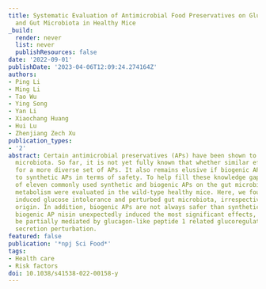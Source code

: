 ```yaml
---
title: Systematic Evaluation of Antimicrobial Food Preservatives on Glucose Metabolism
  and Gut Microbiota in Healthy Mice
_build:
  render: never
  list: never
  publishResources: false
date: '2022-09-01'
publishDate: '2023-04-06T12:09:24.274164Z'
authors:
- Ping Li
- Ming Li
- Tao Wu
- Ying Song
- Yan Li
- Xiaochang Huang
- Hui Lu
- Zhenjiang Zech Xu
publication_types:
- '2'
abstract: Certain antimicrobial preservatives (APs) have been shown to perturb gut
  microbiota. So far, it is not yet fully known that whether similar effects are observable
  for a more diverse set of APs. It also remains elusive if biogenic APs are superior
  to synthetic APs in terms of safety. To help fill these knowledge gaps, the effects
  of eleven commonly used synthetic and biogenic APs on the gut microbiota and glucose
  metabolism were evaluated in the wild-type healthy mice. Here, we found that APs
  induced glucose intolerance and perturbed gut microbiota, irrespective of their
  origin. In addition, biogenic APs are not always safer than synthetic ones. The
  biogenic AP nisin unexpectedly induced the most significant effects, which might
  be partially mediated by glucagon-like peptide 1 related glucoregulatory hormones
  secretion perturbation.
featured: false
publication: '*npj Sci Food*'
tags:
- Health care
- Risk factors
doi: 10.1038/s41538-022-00158-y
---
```


